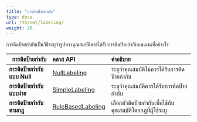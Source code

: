 ```yaml
---
title: "การติดป้ายกำกับ"
type: docs
url: /th/net/labeling/
weight: 20
---
```


การติดป้ายกำกับเป็นวิธีระบุว่ารูปทรงคุณสมบัติควรได้รับการติดป้ายกำกับบนแผนที่อย่างไร

|` `**การติดป้ายกำกับ**|**คลาส API**|**คำอธิบาย**|
| :- | :- | :- |
|**การติดป้ายกำกับแบบ Null**|[NullLabeling](https://reference.aspose.com/gis/net/aspose.gis.rendering.labelings/nulllabeling)|ระบุว่าคุณสมบัติไม่ควรได้รับการติดป้ายกำกับ|
|**การติดป้ายกำกับแบบง่าย**|[SimpleLabeling](https://reference.aspose.com/gis/net/aspose.gis.rendering.labelings/SimpleLabeling)|ระบุว่าคุณสมบัติควรได้รับการติดป้ายกำกับ|
|**การติดป้ายกำกับตามกฎ**|[RuleBasedLabeling](https://reference.aspose.com/gis/net/aspose.gis.rendering.labelings/rulebasedlabeling)|เลือกตัวติดป้ายกำกับเพื่อใช้กับคุณสมบัติโดยกฎที่ผู้ใช้ระบุ|
